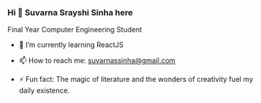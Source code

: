 ### Hi 👋 Suvarna Srayshi Sinha here
 Final Year Computer Engineering Student


- 🌱 I’m currently learning ReactJS

- 📫 How to reach me: suvarnassinha@gmail.com
- ⚡ Fun fact: The magic of literature and the wonders of creativity fuel my daily existence.
